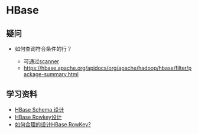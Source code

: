# HBase

## 疑问

* 如何查询符合条件的行？

  * 可通过[scanner](https://hbase.js.org/api/scanner/)
  * https://hbase.apache.org/apidocs/org/apache/hadoop/hbase/filter/package-summary.html

## 学习资料

* [HBase Schema 设计](https://blog.bcmeng.com/post/hbase-schema.html)
* [HBase Rowkey设计](https://blog.bcmeng.com/post/hbase-rowkey.html)
* [如何合理的设计HBase RowKey?](http://www.nosqlnotes.com/technotes/hbase/hbase-rowkey-design/)